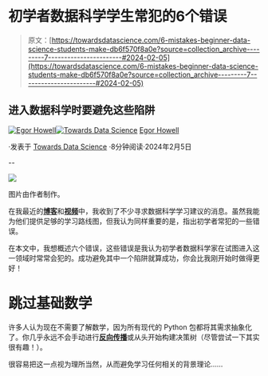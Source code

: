 # 初学者数据科学学生常犯的6个错误

> 原文：[https://towardsdatascience.com/6-mistakes-beginner-data-science-students-make-db6f570f8a0e?source=collection_archive---------7-----------------------#2024-02-05](https://towardsdatascience.com/6-mistakes-beginner-data-science-students-make-db6f570f8a0e?source=collection_archive---------7-----------------------#2024-02-05)

## 进入数据科学时要避免这些陷阱

[](https://medium.com/@egorhowell?source=post_page---byline--db6f570f8a0e--------------------------------)[![Egor Howell](../Images/1f796e828f1625440467d01dcc3e40cd.png)](https://medium.com/@egorhowell?source=post_page---byline--db6f570f8a0e--------------------------------)[](https://towardsdatascience.com/?source=post_page---byline--db6f570f8a0e--------------------------------)[![Towards Data Science](../Images/a6ff2676ffcc0c7aad8aaf1d79379785.png)](https://towardsdatascience.com/?source=post_page---byline--db6f570f8a0e--------------------------------) [Egor Howell](https://medium.com/@egorhowell?source=post_page---byline--db6f570f8a0e--------------------------------)

·发表于 [Towards Data Science](https://towardsdatascience.com/?source=post_page---byline--db6f570f8a0e--------------------------------) ·8分钟阅读·2024年2月5日

--

![](../Images/0db52646c421af221e22e1460f62500f.png)

图片由作者制作。

在我最近的[**博客**](https://medium.com/towards-data-science/how-i-became-a-data-scientist-no-cs-degree-no-bootcamp-82c321904986)和[**视频**](https://www.youtube.com/watch?v=5m3jsWhRCZU&t=430s)中，我收到了不少寻求数据科学学习建议的消息。虽然我能为他们提供足够的学习路线图，但我认为同样重要的是，指出初学者常犯的一些错误。

在本文中，我想概述六个错误，这些错误是我认为初学者数据科学家在试图进入这一领域时常常会犯的。成功避免其中一个陷阱就算成功，你会比我刚开始时做得更好！

# 跳过基础数学

许多人认为现在不需要了解数学，因为所有现代的 Python 包都将其需求抽象化了。你几乎永远不会手动进行[**反向传播**](/forward-pass-backpropagation-neural-networks-101-3a75996ada3b)或从头开始构建决策树（尽管尝试一下其实很有趣！）。

很容易把这一点视为理所当然，从而避免学习任何相关的背景理论……
